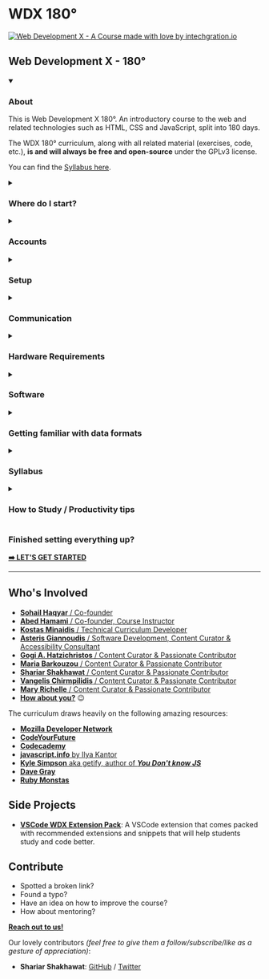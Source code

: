 # WDX 180°

[![Web Development X - A Course made with love by intechgration.io](/assets/WDX.Header.jpg)](https://in-tech-gration.github.io/WDX-180)

## Web Development X - 180°

<!-- About -->
<details open markdown="1">
  <summary><h3>About</h3></summary>

  This is Web Development X 180°. An introductory course to the web and related technologies such as HTML, CSS and JavaScript, split into 180 days.

  The WDX 180° curriculum, along with all related material (exercises, code, etc.), **is and will always be free and open-source** under the GPLv3 license.

  You can find the [Syllabus here](curriculum/index.md).
</details>

<!-- Where do I start? -->
<details markdown="1">
  <summary><h3>Where do I start?</h3></summary>

  If you are ready and feel committed enough to start the course, you must start by carefully going through the following sections and completing all the necessary tasks:

  - **Accounts**  
  - **Setup**  
  - **Communication**  
  - **Hardware Requirements**  
  - **Software**  
  - **Getting familiar with data formats**
  - **How to Study / Productivity Tips**  

  Don't forget to open the [FAQ page](./curriculum/FAQ/index.md){:target="_blank"} that accompanies the setup process in a new Tab and check for relevant questions and their respective responses as you go through the next steps.

</details>

<!-- Accounts -->
<details markdown="1">
  <summary><h3>Accounts</h3></summary>

  In order to attend the course (and become a professional web developer) you will need to open an account in the following services:

  - [Google Gmail](https://www.google.com/gmail/about/){:target="_blank"}
  - [GitHub](https://github.com/){:target="_blank"}
  - [StackOverflow](https://stackoverflow.com/){:target="_blank"}
  - [Codesandbox](https://codesandbox.io/){:target="_blank"}
  - [Sli.do _(used during our Q&As)_](https://www.slido.com/){:target="_blank"}
</details>

<!-- Setup -->
<details markdown="1">
  <summary><h3>Setup</h3></summary>

  The first thing you want to do, is to [fork](https://docs.github.com/en/get-started/quickstart/fork-a-repo){:target="_blank"}  this repository under your GitHub account.

  After you've successfully forked the repo, you will need to enable [GitHub Pages](https://pages.github.com/){:target="_blank"} in order to turn the repo into a website also.

  Here are the steps:

  1. Go to **Settings**
  2. Click on the **Pages** button
  3. Under **Branch**, select **main** and click **Save**
  4. Wait a few minutes, check that your repo is online and paste the URL on your personal progress sheet.

  The URL should look something like this: `https://your_username.github.io/WDX-180`

  > Here is a [YouTube video walkthrough](https://www.youtube.com/watch?v=xqGlWAHjtcM){:target="_blank"} to help you with this step. 
</details>

<!-- Communication -->
<details markdown="1">
  <summary><h3>Communication</h3></summary>

  Our main channel of communication is [Slack](https://intechgration.slack.com){:target="_blank"}. If you haven't received an invitation to the Intechgration Slack team, please inform us via email. 

  We encourage you to use the [Web version](https://slack.com/signin#/signin){:target="_blank"} of Slack on your PC/laptop and also have it installed on your smartphone. It's available for both [Android](https://play.google.com/store/apps/details?id=com.Slack){:target="_blank"} and [iOS](https://apps.apple.com/app/slack-app/id618783545?ls=1){:target="_blank"} devices.

  In order to learn more about Slack and the various versions (mobile, desktop, web), scroll down to the [Software](#software) section.

  **Enrolled students** also have the opportunity to schedule one 30~45min call each week with an instructor.
</details>

<!-- Hardware Requirements -->
<details markdown="1">
  <summary><h3>Hardware Requirements</h3></summary>

  In order to attend the course you will need the following:

  - Attending **in-person**:
    - Notebook for note taking

  - Attending **remotely**:
    - A computer with camera, microphone and speakers or headphones.
    - Notebook for note taking
</details>

<!-- Software -->
<details markdown="1">
  <summary><h3>Software</h3></summary>

  This is a list of Software you must have installed on your system in order to get started with the course:

  - **Communication:** [Slack](https://slack.com){:target="_blank"} is our main communication tool.
    - [Web version (**recommended**)](https://slack.com/signin#/signin){:target="_blank"}
    - Mobile version (**recommended**): [Android](https://play.google.com/store/apps/details?id=com.Slack){:target="_blank"} / [iOS](https://apps.apple.com/app/slack-app/id618783545?ls=1){:target="_blank"}
    - Desktop version: 
      - [Windows](https://slack.com/downloads/windows){:target="_blank"} (109MB)
      - [Mac](https://slack.com/downloads/mac){:target="_blank"} (160MB)
      - [Linux (*_beta_)](https://slack.com/downloads/linux){:target="_blank"} (81MB)

  - **Communication:** [Zoom client](https://zoom.us/support/download){:target="_blank"} and [Google Meet](https://meet.google.com/) are used to attend the live lectures and student sessions.
    - You can do a quick video/audio check for Google Meet, following the directions [found here](https://support.google.com/meet/answer/10409699?hl=en){:target="_blank"}. Video is optional, but **audio (good quality microphone) is mandatory**. 

  - **Browser(s)**:
    - [Chrome](https://www.google.com/chrome/){:target="_blank"}
      - Windows: _
      - Mac: 212MB
      - Linux: 90MB
    - [Firefox](https://www.mozilla.org/en-US/firefox/){:target="_blank"}
      - Windows: 55MB
      - Mac: 115MB
      - Linux: 76MB

    > **Note:** During the course, we recommend using `Chrome` for developing and debugging Frontend web applications. For daily, normal usage we recommend using browsers that respect the privacy of their users, such as `Firefox` and [Brave](https://brave.com/download/){:target="_blank"}. Likewise, we tend to `Google` a lot for technical issues and searching for resources, but we recommend using an alternative search engine, such as [DuckDuckGo](https://duckduckgo.com/){:target="_blank"} for personal use.  

  - **Code Editor:** Download and install [Visual Studio Code](https://code.visualstudio.com/){:target="_blank"}
    - Windows: 88MB
    - Mac: 203MB
    - Linux: 82MB
    - **Extensions for VSCode:** Throughout the course we will be recommending  a variety of VSCode extensions that can be installed and extend the functionality of the code editor and boost our productivity. 
      - One of the first extensions that **must be installed** is the [Live Server](https://marketplace.visualstudio.com/items?itemName=ritwickdey.LiveServer){:target="_blank"}. 
      - Another one is the [Live Share](https://marketplace.visualstudio.com/items?itemName=MS-vsliveshare.vsliveshare){:target="_blank"} which allows for real-time collaboration. More to follow. 🙂
      - Last, but not least, you want to install our very own [WDX Extension Pack](https://marketplace.visualstudio.com/items?itemName=kostasx.vscode-wdx-extension-pack){:target="_blank"} which comes packed with recommended extensions and snippets that will you study and code better.

  - **Git:** Mandatory [Version Control](https://www.atlassian.com/git/tutorials/what-is-version-control){:target="_blank"} software for the professional developer. [**Download here**](https://git-scm.com/downloads){:target="_blank"}
    - **Windows** users will also need to run the following command after installing git: `git config --global core.autocrlf true` as mentioned [here](https://docs.github.com/en/get-started/getting-started-with-git/configuring-git-to-handle-line-endings?platform=windows#global-settings-for-line-endings){:target="_blank"}
    - In order to check that `git` has been installed on your system, you will need to run one of the following commands in the terminal: 
    - `git --version`
    - `git -v` (for short)

  - **Command Line Tools (Terminal):**
    - **Windows:** you will use [GitBash](https://www.atlassian.com/git/tutorials/git-bash){:target="_blank"} _(which is bundled along with `git` so you don't need to install anything if you already have `git`` installed)_ as your UNIX-style command line environment.
    - **Linux:** _(Already includes built-in Unix command line terminals. No need to install.)_
    - **MacOS:** _(Already includes built-in Unix command line terminals. No need to install.)_
      - You will need to install [Homebrew](https://brew.sh/){:target="_blank"}

  > At this point, it's probably a good idea to spend a few minutes watching this [YouTube video walkthrough](https://youtu.be/S9Qg3Ltf__c){:target="_blank"} and follow along in order to create your SSH keys and connect them with GitHub, then follow the rest of the instructions to `clone` (download) the repository to your computer and install all the necessary dependencies.  

  - **Node.js:** Download the `LTS` version of the powerful and popular JavaScript running environment [here](https://nodejs.org/en){:target="_blank"}. You are going to be using `Node.js` **a lot** during this course 🙂. In order to check that `Node.js` has been installed on your system, you will need to run one of the following commands in the terminal: 
    - `node --version`
    - `node -v` (for short)

  - **Productivity:**
    - [**Wikiwand**: the Wikipedia Reader](https://www.wikiwand.com/){:target="_blank"} _(Install as a Browser extension)_
      - As you will be reading **a lot** (and we mean it) of Wikipedia articles throughout the course, we highly recommend that you use this awesome Browser extension to enhance the Wikipedia experience. In a sentence, this is Wikipedia on steroids!
    - [**Photopea**](https://www.photopea.com/){:target="_blank"}: a free, online image editing software that's pretty similar to `Adobe Photoshop`. You can use this tool to resize, crop or compress images among other things. 
</details>

<!-- Data Formats -->
<details markdown="1">
  <summary><h3>Getting familiar with data formats</h3></summary>

  In this course we will be working a lot with `Markdown` files and `CSV` files.

  **Markdown** is a lightweight markup language used for formatting plain text documents, allowing users to easily add structure and style using simple, human-readable syntax.

  **CSV (Comma-Separated Values)** is a simple file format used for storing and exchanging structured data, where each line represents a record or entry, and fields or columns within each record are separated by commas.

  If you are unfamiliar with either the `markdown` or `CSV` file formats, we highly recommend that you watch the following 2 YouTube videos to get a better understanding:

  - [What is markdown?](https://www.youtube.com/watch?v=f49LJV1i-_w){:target="_blank"}
    - Duration: 8 min
    - Level: Beginner

  - [Understanding CSV Files](https://www.youtube.com/watch?v=UofTplCVkYI){:target="_blank"}
    - Duration: 6 min
    - Level: Beginner
    - You can find the `sample.csv` file mentioned in the video in the following filepath: [curriculum/week01/resources/sample.csv](./curriculum/week01/resources/sample.csv)

  In short, CSV is a lightweight data format, where:
  
  - Each line of text is a single row
  - Fields (columns) are separated by comma `,` delimiter character  
  - The file contains just the data itself (along with the delimiter)
  - Does not need any special software (it's just a plain text file)
  - All spreadsheet apps (MS Excel, Google Sheets, Numbers, etc.) can read and write CSV
</details>

<!-- Syllabus -->
<details markdown="1">
  <summary><h3>Syllabus</h3></summary>

  You can find the [Syllabus here](curriculum/index.md#syllabus).
</details>

<!-- How to Study / Productivity tips -->
<details markdown="1">
  <summary><h3>How to Study / Productivity tips</h3></summary>

  - **AVOID DISTRACTIONS at all costs!** This means, closing all tabs, browser windows and applications that are not related to your daily study plan and practice. Be very vigilant against applications that include notifications (WhatsApp, Messenger, etc.). From time to time, you might even consider **pausing notifications from Slack** itself. Check the [**instructions found here**](https://slack.com/help/articles/214908388-Pause-notifications-with-Do-Not-Disturb){:target="_blank"} on how to do this. 

  - **Go the extra mile** and go through the `Extra Resources` section that accompanies most of the chapters in this curriculum.

  - **I'm stuck!** Don't worry. Here are some tips to help you overcome what's blocking you:
    - ___I don't really understand this concept. What should I do?___
      - Search for extra information and resources online. (Found something useful that helped you? Make sure to share it!). We **highly recommend** that you always include [MDN](https://developer.mozilla.org/en-US/){:target="_blank"} in your searches for concepts related to Web technologies. You can google by including the `+MDN` keyword in your searches to find relevant pages in the MDN documentation, e.g. `css position sticky +MDN` or you can narrow and limit your searches only within the MDN documentation pages by googling using the `site:` operator, e.g. `css position sticky site:developer.mozilla.org`. Other channels for searching extra information include [YouTube](https://www.youtube.com/){:target="_blank"}, [StackOverflow](https://stackoverflow.com/){:target="_blank"} and [**other**](resources/PRODUCTIVITY.md#where-to-look-for-information){:target="_blank"}. 
      - Give yourself a break and try it again in a few minutes, hours, days.
      - Reach out to other students on [Slack](https://intechgration.slack.com){:target="_blank"}
      - Keep notes in order to discuss this during an upcoming support/Q&A session
    - My code is not working (as expected). What should I do?
      - Use the [rubber duck technique](https://en.wikipedia.org/wiki/Rubber_duck_debugging){:target="_blank"}
    
    Hungry for more tips? We have a whole section full of productivity and learning tips [right here](resources/productivity.md){:target="_blank"}.
</details>

### Finished setting everything up? 

[**➡️ LET'S GET STARTED**](/curriculum/index.md)

---

## Who's Involved

- [**Sohail Haqyar** / Co-founder](https://www.linkedin.com/in/sohail-haqyar/)
- [**Abed Hamami** / Co-founder, Course Instructor](https://www.linkedin.com/in/abedhamami/) 
- [**Kostas Minaidis** / Technical Curriculum Developer](https://www.linkedin.com/in/kostas-minaidis/)
- [**Asteris Giannoudis** / Software Development, Content Curator & Accessibility Consultant](https://www.linkedin.com/in/asteris-giannoudis/)
- [**Gogi A. Hatzichristos** / Content Curator & Passionate Contributor](https://www.linkedin.com/in/gogi-hatzichristos/)
- [**Maria Barkouzou** / Content Curator & Passionate Contributor](https://www.linkedin.com/in/mariabarkouzou/)
- [**Shariar Shakhawat** / Content Curator & Passionate Contributor](https://www.linkedin.com/in/shariar-shakhawat/)
- [**Vangelis Chirmpilidis**  / Content Curator & Passionate Contributor](https://github.com/vagelisx)
- [**Mary Richelle**  / Content Curator & Passionate Contributor](https://github.com/MaryRichelle)
- [**How about you?**](#contribute) 😉

The curriculum draws heavily on the following amazing resources:

- [**Mozilla Developer Network**](https://developer.mozilla.org/en-US/)
- [**CodeYourFuture**](https://codeyourfuture.io/about/)
- [**Codecademy**](https://www.codecademy.com/)
- [**javascript.info** by Ilya Kantor](https://www.linkedin.com/in/iliakan/)
- [**Kyle Simpson** aka getify, author of ___You Don't know JS___](https://www.linkedin.com/in/getify/)
- [**Dave Gray**](https://www.linkedin.com/in/davidagray/)
- [**Ruby Monstas**](https://rubymonstas.org/)

## Side Projects

- [**VSCode WDX Extension Pack**](https://marketplace.visualstudio.com/items?itemName=kostasx.vscode-wdx-extension-pack): A VSCode extension that comes packed with recommended extensions and snippets that will help students study and code better.

## Contribute

- Spotted a broken link?
- Found a typo?
- Have an idea on how to improve the course? 
- How about mentoring?

[**Reach out to us!**](https://github.com/in-tech-gration/WDX-Intro/discussions)

Our lovely contributors _(feel free to give them a follow/subscribe/like as a gesture of appreciation)_:

- **Shariar Shakhawat**: [GitHub](https://github.com/Sha-Shak) / [Twitter](https://twitter.com/shahriartweets)
